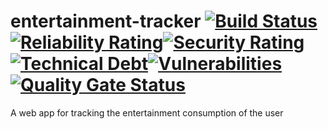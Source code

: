 # entertainment-tracker [![Build Status](https://travis-ci.org/CianHub/entertainment-tracker.svg?branch=master)](https://travis-ci.org/CianHub/entertainment-tracker)[![Reliability Rating](http://localhost:9000/api/project_badges/measure?project=entertainment-tracker&metric=reliability_rating)](http://localhost:9000/dashboard?id=entertainment-tracker)[![Security Rating](http://localhost:9000/api/project_badges/measure?project=entertainment-tracker&metric=security_rating)](http://localhost:9000/dashboard?id=entertainment-tracker)[![Technical Debt](http://localhost:9000/api/project_badges/measure?project=entertainment-tracker&metric=sqale_index)](http://localhost:9000/dashboard?id=entertainment-tracker)[![Vulnerabilities](http://localhost:9000/api/project_badges/measure?project=entertainment-tracker&metric=vulnerabilities)](http://localhost:9000/dashboard?id=entertainment-tracker)[![Quality Gate Status](http://localhost:9000/api/project_badges/measure?project=entertainment-tracker&metric=alert_status)](http://localhost:9000/dashboard?id=entertainment-tracker)
A web app for tracking the entertainment consumption of the user
